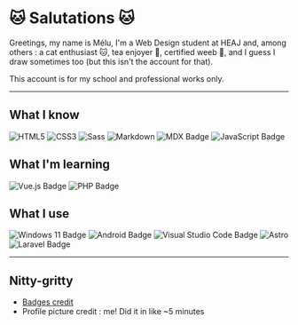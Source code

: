 # 🐱 Salutations 🐱
Greetings, my name is Mélu, I'm a Web Design student at HEAJ and, among others : a cat enthusiast 🐱, tea enjoyer 🍵, certified weeb 🥷,  and I guess I draw sometimes too (but this isn't the account for that).

This account is for my school and professional works only.

---
## What I know
![HTML5](https://img.shields.io/badge/HTML5-E34F26?logo=html5&logoColor=fff&style=flat)
![CSS3](https://img.shields.io/badge/CSS3-1572B6?logo=css3&logoColor=fff&style=flat)
![Sass](https://img.shields.io/badge/Sass-C69?logo=sass&logoColor=fff&style=flat)
![Markdown](https://img.shields.io/badge/Markdown-000?logo=markdown&logoColor=fff&style=flat)
![MDX Badge](https://img.shields.io/badge/MDX-1B1F24?logo=mdx&logoColor=fff&style=flat)
![JavaScript Badge](https://img.shields.io/badge/JavaScript-F7DF1E?logo=javascript&logoColor=000&style=flat)


## What I'm learning
![Vue.js Badge](https://img.shields.io/badge/Vue.js-4FC08D?logo=vuedotjs&logoColor=fff&style=flat)
![PHP Badge](https://img.shields.io/badge/PHP-777BB4?logo=php&logoColor=fff&style=flat)


## What I use
![Windows 11 Badge](https://img.shields.io/badge/Windows%2011-0078D4?logo=windows11&logoColor=fff&style=flat)
![Android Badge](https://img.shields.io/badge/Android-3DDC84?logo=android&logoColor=fff&style=flat)
![Visual Studio Code Badge](https://img.shields.io/badge/Visual%20Studio%20Code-007ACC?logo=visualstudiocode&logoColor=fff&style=flat)
![Astro](https://img.shields.io/badge/Astro-BC52EE?logo=astro&logoColor=fff&style=flat)
![Laravel Badge](https://img.shields.io/badge/Laravel-FF2D20?logo=laravel&logoColor=fff&style=flat)

---
## Nitty-gritty
* [Badges credit](https://badges.pages.dev)
* Profile picture credit : me! Did it in like ~5 minutes

